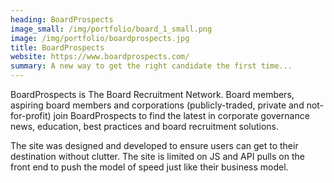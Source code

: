 ```yaml
---
heading: BoardProspects
image_small: /img/portfolio/board_1_small.png
image: /img/portfolio/boardprospects.jpg
title: BoardProspects
website: https://www.boardprospects.com/
summary: A new way to get the right candidate the first time...
---
```


BoardProspects is The Board Recruitment Network. Board members, aspiring board members and corporations (publicly-traded, private and not-for-profit) join BoardProspects to find the latest in corporate governance news, education, best practices and board recruitment solutions. 

The site was designed and developed to ensure users can get to their destination without clutter. The site is limited on JS and API pulls on the front end to push the model of speed just like their business model. 
